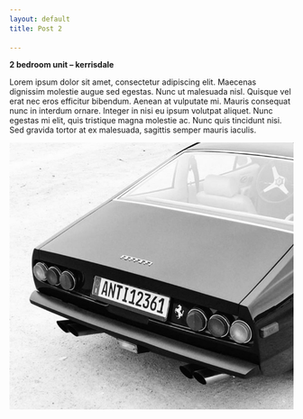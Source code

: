 ```yaml
---
layout: default
title: Post 2

---
```

**2 bedroom unit – kerrisdale**

Lorem ipsum dolor sit amet, consectetur adipiscing elit. Maecenas dignissim molestie augue sed egestas. Nunc ut malesuada nisl. Quisque vel erat nec eros efficitur bibendum. Aenean at vulputate mi. Mauris consequat nunc in interdum ornare. Integer in nisi eu ipsum volutpat aliquet. Nunc egestas mi elit, quis tristique magna molestie ac. Nunc quis tincidunt nisi. Sed gravida tortor at ex malesuada, sagittis semper mauris iaculis.

![](/uploads/car.jpg)